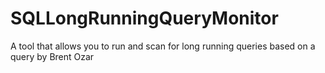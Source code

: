# SQLLongRunningQueryMonitor
A tool that allows you to run and scan for long running queries based on a query by Brent Ozar
